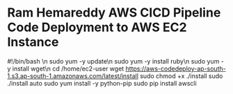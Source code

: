 # Ram Hemareddy AWS CICD Pipeline Code Deployment to AWS EC2 Instance



#!/bin/bash \n
sudo yum -y update\n
sudo yum -y install ruby\n
sudo yum -y install wget\n
cd /home/ec2-user
wget https://aws-codedeploy-ap-south-1.s3.ap-south-1.amazonaws.com/latest/install
sudo chmod +x ./install
sudo ./install auto
sudo yum install -y python-pip
sudo pip install awscli

